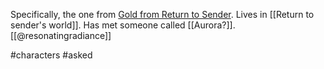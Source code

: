 Specifically, the one from [Gold from Return to Sender](https://pokepasta.fandom.com/wiki/Return_to_Sender). Lives in [[Return to sender's world]]. Has met someone called [[Aurora?]]. [[@resonatingradiance]]

#characters #asked 
